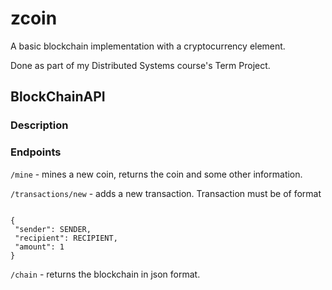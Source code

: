 # zcoin

A basic blockchain implementation with a cryptocurrency element.

Done as part of my Distributed Systems course's Term Project.

## BlockChainAPI

### Description

### Endpoints

`/mine` - mines a new coin, returns the coin and some other information.

`/transactions/new` - adds a new transaction.
Transaction must be of format

```language=Python

{
 "sender": SENDER,
 "recipient": RECIPIENT,
 "amount": 1
}
```

`/chain` - returns the blockchain in json format.
